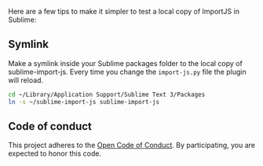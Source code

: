 Here are a few tips to make it simpler to test a local copy of ImportJS in
Sublime:

## Symlink

Make a symlink inside your Sublime packages folder to the local copy of
sublime-import-js. Every time you change the `import-js.py` file the plugin will
reload.

```sh
cd ~/Library/Application Support/Sublime Text 3/Packages
ln -s ~/sublime-import-js sublime-import-js
```

## Code of conduct

This project adheres to the [Open Code of Conduct][code-of-conduct]. By
participating, you are expected to honor this code.

[code-of-conduct]: http://todogroup.org/opencodeofconduct/#Import-JS/henric.trotzig@gmail.com
